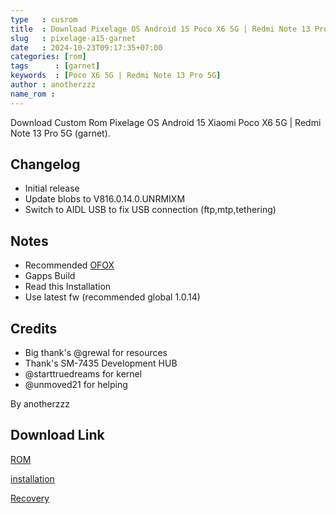 ```yaml
---
type   : cusrom
title  : Download Pixelage OS Android 15 Poco X6 5G | Redmi Note 13 Pro 5G
slug   : pixelage-a15-garnet
date   : 2024-10-23T09:17:35+07:00
categories: [rom]
tags      : [garnet]
keywords  : [Poco X6 5G | Redmi Note 13 Pro 5G]
author : anotherzzz
name_rom : 
---
```


Download Custom Rom Pixelage OS Android 15 Xiaomi Poco X6 5G | Redmi Note 13 Pro 5G (garnet).

## Changelog
- Initial release 
- Update blobs to V816.0.14.0.UNRMIXM
- Switch to AIDL USB to fix USB connection (ftp,mtp,tethering)

## Notes
- Recommended [OFOX](https://orangefox.download/id-ID/device/garnet)
- Gapps Build
- Read this Installation 
- Use latest fw (recommended global 1.0.14)

## Credits
- Big thank's @grewal for resources
- Thank's SM-7435 Development HUB
- @starttruedreams for kernel
- @unmoved21 for helping

By anotherzzz


## Download Link
[ROM](https://sourceforge.net/projects/drenzzzproject/files/garnet/pixelage/)

[installation](https://telegra.ph/Gapps-Rom-installation-10-18)

[Recovery](https://orangefox.download/id-ID/device/garnet)

